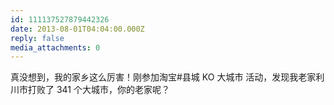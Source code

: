 ```yaml
---
id: 111137527879442326
date: 2013-08-01T04:04:00.000Z
reply: false
media_attachments: 0
---
```


真没想到，我的家乡这么厉害！刚参加淘宝#县城 KO 大城市 活动，发现我老家利川市打败了 341 个大城市，你的老家呢？ ​​​​

